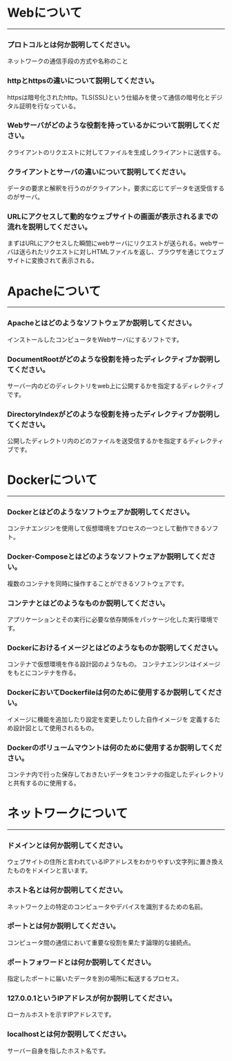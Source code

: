 # Webについて
---
### プロトコルとは何か説明してください。
ネットワークの通信手段の方式や名称のこと


### httpとhttpsの違いについて説明してください。
httpsは暗号化されたhttp。TLS(SSL)という仕組みを使って通信の暗号化とデジタル証明を行なっている。


### Webサーバがどのような役割を持っているかについて説明してください。
クライアントのリクエストに対してファイルを生成しクライアントに送信する。


### クライアントとサーバの違いについて説明してください。
データの要求と解釈を行うのがクライアント。要求に応じてデータを送受信するのがサーバ。


### URLにアクセスして動的なウェブサイトの画面が表示されるまでの流れを説明してください。
まずはURLにアクセスした瞬間にwebサーバにリクエストが送られる。webサーバは送られたリクエストに対しHTMLファイルを返し、ブラウザを通じてウェブサイトに変換されて表示される。



# Apacheについて
---
### Apacheとはどのようなソフトウェアか説明してください。
インストールしたコンピュータをWebサーバにするソフトです。


### DocumentRootがどのような役割を持ったディレクティブか説明してください。
サーバー内のどのディレクトリをweb上に公開するかを指定するディレクティブです。


### DirectoryIndexがどのような役割を持ったディレクティブか説明してください。
公開したディレクトリ内のどのファイルを送受信するかを指定するディレクティブです。


# Dockerについて
---
### Dockerとはどのようなソフトウェアか説明してください。
コンテナエンジンを使用して仮想環境をプロセスの一つとして動作できるソフト。


### Docker-Composeとはどのようなソフトウェアか説明してください。
複数のコンテナを同時に操作することができるソフトウェアです。


### コンテナとはどのようなものか説明してください。
アプリケーションとその実行に必要な依存関係をパッケージ化した実行環境です。


### Dockerにおけるイメージとはどのようなものか説明してください。
コンテナで仮想環境を作る設計図のようなもの。
コンテナエンジンはイメージをもとにコンテナを作る。

### DockerにおいてDockerfileは何のために使用するか説明してください。
イメージに機能を追加したり設定を変更したりした自作イメージを
定義するため設計図として使用されるもの。


### Dockerのボリュームマウントは何のために使用するか説明してください。
コンテナ内で行った保存しておきたいデータをコンテナの指定したディレクトリと共有するのに使用する。



# ネットワークについて
---
### ドメインとは何か説明してください。
ウェブサイトの住所と言われているIPアドレスをわかりやすい文字列に置き換えたものをドメインと言います。


### ホスト名とは何か説明してください。
ネットワーク上の特定のコンピュータやデバイスを識別するための名前。


### ポートとは何か説明してください。
コンピュータ間の通信において重要な役割を果たす論理的な接続点。


### ポートフォワードとは何か説明してください。
指定したポートに届いたデータを別の場所に転送するプロセス。


### 127.0.0.1というIPアドレスが何か説明してください。
ローカルホストを示すIPアドレスです。


### localhostとは何か説明してください。

サーバー自身を指したホスト名です。


